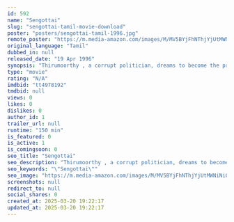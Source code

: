 ```yaml
---
id: 592
name: "Sengottai"
slug: "sengottai-tamil-movie-download"
poster: "posters/sengottai-tamil-1996.jpg"
remote_poster: "https://m.media-amazon.com/images/M/MV5BYjFhNThjYjUtMWNiNi00YzhiLTlmNWQtZjNhZjQwZWRjMDM0XkEyXkFqcGdeQXVyNTM3MDMyMDQ@._V1_SX300.jpg"
original_language: "Tamil"
dubbed_in: null
released_date: "19 Apr 1996"
synopsis: "Thirumoorthy , a corrupt politician, dreams to become the prime minister and hires a terrorist to kill the current prime minister. In jail, Sekharis engaged by a terrorist and they escape from the jail. He reveals that he is a pol..."
type: "movie"
rating: "N/A"
imdbid: "tt4978192"
tmdbid: null
views: 0
likes: 0
dislikes: 0
author_id: 1
trailer_url: null
runtime: "150 min"
is_featured: 0
is_active: 1
is_comingsoon: 0
seo_title: "Sengottai"
seo_description: "Thirumoorthy , a corrupt politician, dreams to become the prime minister and hires a terrorist to kill the current prime minister. In jail, Sekharis engaged by a terrorist and they escape from the jail. He reveals that he is a pol..."
seo_keywords: "\"Sengottai\""
seo_image: "https://m.media-amazon.com/images/M/MV5BYjFhNThjYjUtMWNiNi00YzhiLTlmNWQtZjNhZjQwZWRjMDM0XkEyXkFqcGdeQXVyNTM3MDMyMDQ@._V1_SX300.jpg"
screenshots: null
redirect_to: null
social_shares: 0
created_at: 2025-03-20 19:22:17
updated_at: 2025-03-20 19:22:17
---
```


